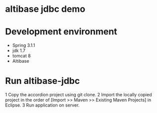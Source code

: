 altibase jdbc demo
============

# Development environment
* Spring 3.1.1
* jdk 1.7
* tomcat 8
* Altibase

# Run altibase-jdbc
1 Copy the accordion project using git clone.
2 Import the locally copied project in the order of [Import >> Maven >> Existing Maven Projects] in Eclipse.
3 Run application on server.

